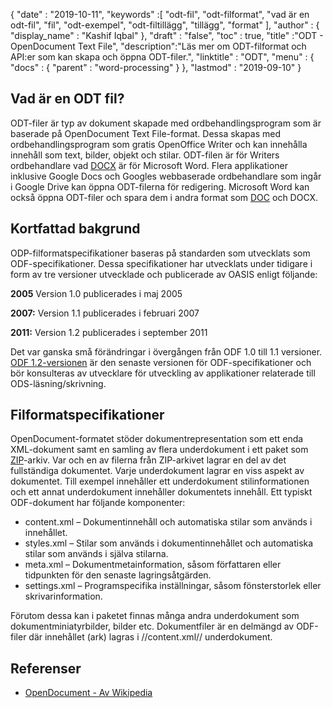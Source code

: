 {
  "date" : "2019-10-11",
  "keywords" :[ "odt-fil", "odt-filformat", "vad är en odt-fil", "fil", "odt-exempel", "odt-filtillägg", "tillägg", "format" ],
  "author" : {
    "display_name" : "Kashif Iqbal"
},
  "draft" : "false",
  "toc" : true,
  "title" :"ODT - OpenDocument Text File",
  "description":"Läs mer om ODT-filformat och API:er som kan skapa och öppna ODT-filer.",
  "linktitle" : "ODT",
  "menu" : {
    "docs" : {
      "parent" : "word-processing"
}
},
  "lastmod" : "2019-09-10"
}

## Vad är en ODT fil?

ODT-filer är typ av dokument skapade med ordbehandlingsprogram som är baserade på OpenDocument Text File-format. Dessa skapas med ordbehandlingsprogram som gratis OpenOffice Writer och kan innehålla innehåll som text, bilder, objekt och stilar. ODT-filen är för Writers ordbehandlare vad [DOCX](/sv/ord-behandling/docx/) är för Microsoft Word. Flera applikationer inklusive Google Docs och Googles webbaserade ordbehandlare som ingår i Google Drive kan öppna ODT-filerna för redigering. Microsoft Word kan också öppna ODT-filer och spara dem i andra format som [DOC](/sv/word-processing/doc/) och DOCX.

## Kortfattad bakgrund ##

ODP-filformatspecifikationer baseras på standarden som utvecklats som ODF-specifikationer. Dessa specifikationer har utvecklats under tidigare i form av tre versioner utvecklade och publicerade av OASIS enligt följande:

**2005** Version 1.0 publicerades i maj 2005

**2007:** Version 1.1 publicerades i februari 2007

**2011:** Version 1.2 publicerades i september 2011

Det var ganska små förändringar i övergången från ODF 1.0 till 1.1 versioner. [ODF 1.2-versionen](https://www.oasis-open.org/standards#opendocumentv1.2) är den senaste versionen för ODF-specifikationer och bör konsulteras av utvecklare för utveckling av applikationer relaterade till ODS-läsning/skrivning.

## Filformatspecifikationer ##

OpenDocument-formatet stöder dokumentrepresentation som ett enda XML-dokument samt en samling av flera underdokument i ett paket som [ZIP](/sv/compression/zip/)-arkiv. Var och en av filerna från ZIP-arkivet lagrar en del av det fullständiga dokumentet. Varje underdokument lagrar en viss aspekt av dokumentet. Till exempel innehåller ett underdokument stilinformationen och ett annat underdokument innehåller dokumentets innehåll. Ett typiskt ODF-dokument har följande komponenter:

* content.xml – Dokumentinnehåll och automatiska stilar som används i innehållet.
* styles.xml – Stilar som används i dokumentinnehållet och automatiska stilar som används i själva stilarna.
* meta.xml – Dokumentmetainformation, såsom författaren eller tidpunkten för den senaste lagringsåtgärden.
* settings.xml – Programspecifika inställningar, såsom fönsterstorlek eller skrivarinformation.

Förutom dessa kan i paketet finnas många andra underdokument som dokumentminiatyrbilder, bilder etc. Dokumentfiler är en delmängd av ODF-filer där innehållet (ark) lagras i //content.xml// underdokument.

## Referenser ##

* [OpenDocument - Av Wikipedia](https://en.wikipedia.org/wiki/OpenDocument)

